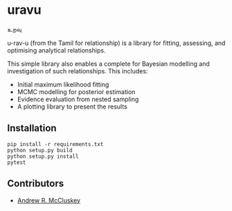 # uravu

உறவு

u-rav-u (from the Tamil for relationship) is a library for fitting, assessing, and optimising analytical relationships. 

This simple library also enables a complete for Bayesian modelling and investigation of such relationships. 
This includes:

- Initial maximum likelihood fitting
- MCMC modelling for posterior estimation
- Evidence evaluation from nested sampling
- A plotting library to present the results 

## Installation

```
pip install -r requirements.txt
python setup.py build
python setup.py install 
pytest
```

## Contributors 

- [Andrew R. McCluskey](armccluskey.com)